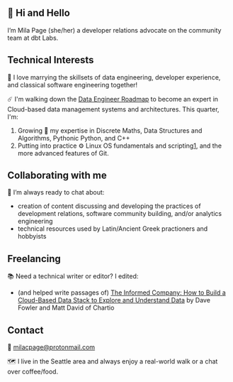 ## 👋 Hi and Hello

I’m Mila Page (she/her) a developer relations advocate on the community team at dbt Labs.

## Technical Interests

👀 I love marrying the skillsets of data engineering, developer experience, and classical software engineering together!

☄️ I'm walking down the [Data Engineer Roadmap](https://github.com/datastacktv/data-engineer-roadmap) to become an expert in Cloud-based data management systems and architectures. This quarter, I'm:
  1. Growing 🌱 my expertise in Discrete Maths, Data Structures and Algorithms, Pythonic Python, and C++
  2. Putting into practice ⚙️ Linux OS fundamentals and scripting[1](https://github.com/VersusFacit/scripts), and the more advanced features of Git.

<!---I've collected cannonical resources on all of these topics and will be creating repositories documenting various segments of this work.--->

## Collaborating with me

💞️ I’m always ready to chat about:
- creation of content discussing and developing the practices of development relations, software community building, and/or analytics engineering
- technical resources used by Latin/Ancient Greek practioners and hobbyists

## Freelancing

📚 Need a technical writer or editor? I edited:
* (and helped write passages of) [The Informed Company: How to Build a Cloud-Based Data Stack to Explore and Understand Data](https://www.amazon.com/Informed-Company-Cloud-Based-Explore-Understand/dp/1119748003) by Dave Fowler and Matt David of Chartio

## Contact

📨 milacpage@protonmail.com

🗺️ I live in the Seattle area and always enjoy a real-world walk or a chat over coffee/food.

